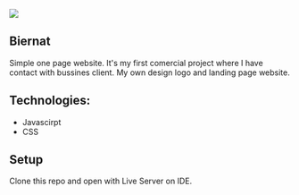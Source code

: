 ![](https://github.com/Dzejkoo/www-biiernat-pl/blob/master/img/github/biernat-wyko%C5%84czenia-wn%C4%99trz-page.png?raw=true)

## Biernat

Simple one page website. It's my first comercial project where I have contact with bussines client. My own design logo and landing page website. 

## Technologies:

- Javascirpt
- CSS

## Setup 

Clone this repo and open with Live Server on IDE. 